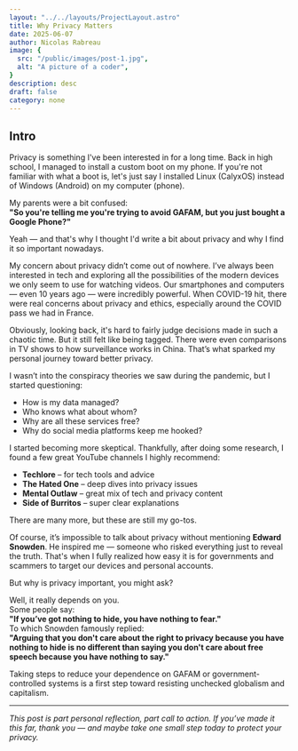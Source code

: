 ```yaml
---
layout: "../../layouts/ProjectLayout.astro"
title: Why Privacy Matters
date: 2025-06-07
author: Nicolas Rabreau
image: {
  src: "/public/images/post-1.jpg",
  alt: "A picture of a coder",
}
description: desc
draft: false
category: none
---
```


## Intro

Privacy is something I've been interested in for a long time. Back in high school, I managed to install a custom boot on my phone. If you're not familiar with what a boot is, let's just say I installed Linux (CalyxOS) instead of Windows (Android) on my computer (phone).

My parents were a bit confused:  
**"So you're telling me you're trying to avoid GAFAM, but you just bought a Google Phone?"**

Yeah — and that's why I thought I'd write a bit about privacy and why I find it so important nowadays.

My concern about privacy didn’t come out of nowhere. I’ve always been interested in tech and exploring all the possibilities of the modern devices we only seem to use for watching videos. Our smartphones and computers — even 10 years ago — were incredibly powerful. When COVID-19 hit, there were real concerns about privacy and ethics, especially around the COVID pass we had in France.

Obviously, looking back, it's hard to fairly judge decisions made in such a chaotic time. But it still felt like being tagged. There were even comparisons in TV shows to how surveillance works in China. That’s what sparked my personal journey toward better privacy.

I wasn’t into the conspiracy theories we saw during the pandemic, but I started questioning:  
- How is my data managed?  
- Who knows what about whom?  
- Why are all these services free?  
- Why do social media platforms keep me hooked?

I started becoming more skeptical. Thankfully, after doing some research, I found a few great YouTube channels I highly recommend:

- **Techlore** – for tech tools and advice  
- **The Hated One** – deep dives into privacy issues  
- **Mental Outlaw** – great mix of tech and privacy content  
- **Side of Burritos** – super clear explanations

There are many more, but these are still my go-tos.

Of course, it’s impossible to talk about privacy without mentioning **Edward Snowden**. He inspired me — someone who risked everything just to reveal the truth. That's when I fully realized how easy it is for governments and scammers to target our devices and personal accounts.

But why is privacy important, you might ask?

Well, it really depends on you.  
Some people say:  
**"If you’ve got nothing to hide, you have nothing to fear."**  
To which Snowden famously replied:  
**"Arguing that you don't care about the right to privacy because you have nothing to hide is no different than saying you don't care about free speech because you have nothing to say."**

Taking steps to reduce your dependence on GAFAM or government-controlled systems is a first step toward resisting unchecked globalism and capitalism.




---

*This post is part personal reflection, part call to action. If you’ve made it this far, thank you — and maybe take one small step today to protect your privacy.*
